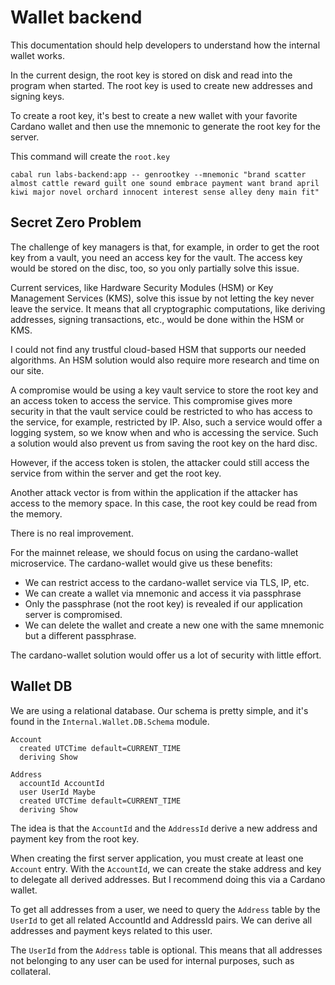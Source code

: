 # Wallet backend
This documentation should help developers to understand how the internal wallet works.

In the current design, the root key is stored on disk and read into the program when started.
The root key is used to create new addresses and signing keys.

To create a root key, it's best to create a new wallet with your favorite Cardano wallet and then use the mnemonic to generate the root key for the server.

This command will create the `root.key`
```
cabal run labs-backend:app -- genrootkey --mnemonic "brand scatter almost cattle reward guilt one sound embrace payment want brand april kiwi major novel orchard innocent interest sense alley deny main fit"
```

## Secret Zero Problem

The challenge of key managers is that, for example, in order to get the root key from a vault, you need an access key for the vault. The access key would be stored on the disc, too, so you only partially solve this issue.

Current services, like Hardware Security Modules (HSM) or Key Management Services (KMS), solve this issue by not letting the key never leave the service. It means that all cryptographic computations, like deriving addresses, signing transactions, etc., would be done within the HSM or KMS.

I could not find any trustful cloud-based HSM that supports our needed algorithms. An HSM solution would also require more research and time on our site.

A compromise would be using a key vault service to store the root key and an access token to access the service. This compromise gives more security in that the vault service could be restricted to who has access to the service, for example, restricted by IP. Also, such a service would offer a logging system, so we know when and who is accessing the service. Such a solution would also prevent us from saving the root key on the hard disc.

However, if the access token is stolen, the attacker could still access the service from within the server and get the root key.

Another attack vector is from within the application if the attacker has access to the memory space. In this case, the root key could be read from the memory.

There is no real improvement.

For the mainnet release, we should focus on using the cardano-wallet microservice.
The cardano-wallet would give us these benefits:
- We can restrict access to the cardano-wallet service via TLS, IP, etc.
- We can create a wallet via mnemonic and access it via passphrase
- Only the passphrase (not the root key) is revealed if our application server is compromised.
 - We can delete the wallet and create a new one with the same mnemonic but a different passphrase.

The cardano-wallet solution would offer us a lot of security with little effort.

## Wallet DB

We are using a relational database. Our schema is pretty simple, and it's found in the `Internal.Wallet.DB.Schema` module.

```
Account
  created UTCTime default=CURRENT_TIME
  deriving Show

Address
  accountId AccountId
  user UserId Maybe
  created UTCTime default=CURRENT_TIME
  deriving Show
```

The idea is that the `AccountId` and the `AddressId` derive a new address and payment key from the root key.

When creating the first server application, you must create at least one `Account` entry. With the `AccountId`, we can create the stake address and key to delegate all derived addresses. But I recommend doing this via a Cardano wallet.

To get all addresses from a user, we need to query the `Address` table by the `UserId` to get all related AccountId and AddressId pairs. We can derive all addresses and payment keys related to this user.

The `UserId` from the `Address` table is optional. This means that all addresses not belonging to any user can be used for internal purposes, such as collateral.
